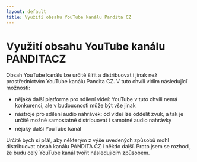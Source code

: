 ```yaml
---
layout: default
title: Využití obsahu YouTube kanálu Pandita CZ
---
```


# Využití obsahu YouTube kanálu PANDITACZ

Obsah YouTube kanálu lze určitě šířit a distribuovat i jinak než prostřednictvím YouTube kanálu Pandita CZ. V tuto chvíli vidím následující možnosti: <br>

<ul>
 <li>nějaká další platforma pro sdílení videí: YouTube v tuto chvíli nemá konkurenci, ale v budoucnosti může být vše jinak</li>  
 <li style="margin-top:6px" >nástroje pro sdílení audio nahrávek: od videí lze oddělit zvuk, a tak je určitě možné samostatně distribuovat i samotné audio nahrávky</li>
 <li style="margin-top:6px">nějaký další YouTube kanál</li>
</ul>

Určitě bych si přál, aby některým z výše uvedených způsobů mohl distribuovat obsah kanálu PANDITA CZ i někdo další. Proto jsem se rozhodl, že budu celý YouTube kanál tvořit následujícím způsobem.<br><br>
